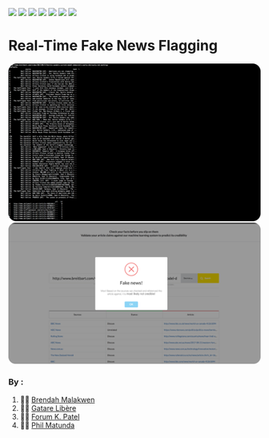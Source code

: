 ![](https://img.shields.io/badge/python-2.7-brightgreen.svg)
![](https://img.shields.io/badge/pandas-0.23.4-orange.svg)
![](https://img.shields.io/badge/numpy-1.7.0-blue.svg)
![](https://img.shields.io/badge/flask-1.0.2-ff69b4.svg)
[![](https://img.shields.io/bundlephobia/min/react.svg)](https://github.com/AndelaHacks/H4x0r404)
![](https://badgen.net/badge/code%20style/standard/f2a)
![](https://badgen.net/badge/stars/%E2%98%85%E2%98%85%E2%98%85%E2%98%85%E2%98%86/green)
# Real-Time Fake News Flagging
![CLI View](images/terminal.png)
![Web View](images/web.png)


### By :
1. 👩‍💻 [Brendah Malakwen](https://github.com/brendahmalakwen)
2. 👨‍💻 [Gatare Libère](https://github.com/gatarelib)
3. 👩‍💻 [Forum K. Patel](https://github.com/Forum-k-Patel)
4. 👨‍💻 [Phil Matunda](https://github.com/ReckerPhildev)
